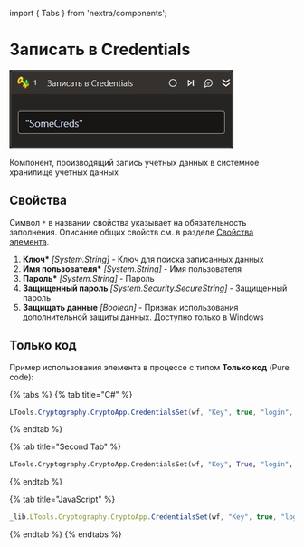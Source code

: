 import { Tabs } from 'nextra/components';

# Записать в Credentials

![](../../../resources/activities/basic/crypto/set-credentials.png)

Компонент, производящий запись учетных данных в системное хранилище учетных данных

## Свойства

Символ `*` в названии свойства указывает на обязательность заполнения. 
Описание общих свойств см. в разделе [Свойства элемента](https://docs.primo-rpa.ru/primo-rpa/primo-studio/process/elements#svoistva-elementa).

1. **Ключ\*** *[System.String]* - Ключ для поиска записанных данных
1. **Имя пользователя\*** *[System.String]* - Имя пользователя
1. **Пароль\*** *[System.String]* - Пароль
1. **Защищенный пароль** *[System.Security.SecureString]* - Защищенный пароль
1. **Защищать данные** *[Boolean]* - Признак использования дополнительной защиты данных. Доступно только в Windows

## Только код

Пример использования элемента в процессе с типом **Только код** (Pure code):

{% tabs %}
{% tab title="C#" %}
```csharp
LTools.Cryptography.CryptoApp.CredentialsSet(wf, "Key", true, "login", "password");
```
{% endtab %}

{% tab title="Second Tab" %}
```python
LTools.Cryptography.CryptoApp.CredentialsSet(wf, "Key", True, "login", "password")
```
{% endtab %}

{% tab title="JavaScript" %}
```javascript
_lib.LTools.Cryptography.CryptoApp.CredentialsSet(wf, "Key", true, "login", "password");
```
{% endtab %}
{% endtabs %}
